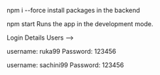 npm i --force
install packages in the backend

npm start
Runs the app in the development mode.

Login Details
Users -->

username: ruka99
Password: 123456

username: sachini99
Password: 123456
